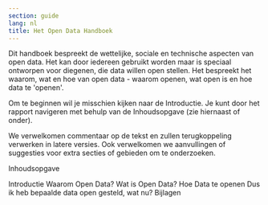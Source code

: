 ```yaml
---
section: guide
lang: nl
title: Het Open Data Handboek
---
```

Dit handboek bespreekt de wettelijke, sociale en technische aspecten van open data. Het kan door iedereen gebruikt worden maar is speciaal ontworpen voor diegenen, die data willen open stellen. Het bespreekt het waarom, wat en hoe van open data - waarom openen, wat open is en hoe data te 'openen'.

Om te beginnen wil je misschien kijken naar de Introductie. Je kunt door het rapport navigeren met behulp van de Inhoudsopgave (zie hiernaast of onder).

We verwelkomen commentaar op de tekst en zullen terugkoppeling verwerken in latere versies. Ook verwelkomen we aanvullingen of suggesties voor extra secties of gebieden om te onderzoeken.

Inhoudsopgave

Introductie
Waarom Open Data?
Wat is Open Data?
Hoe Data te openen
Dus ik heb bepaalde data open gesteld, wat nu?
Bijlagen

